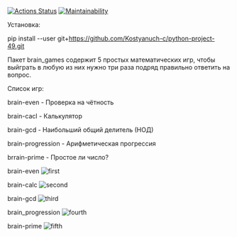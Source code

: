 [![Actions Status](https://github.com/Kostyanuch-c/python-project-49/actions/workflows/hexlet-check.yml/badge.svg)](https://github.com/Kostyanuch-c/python-project-49/actions)
[![Maintainability](https://api.codeclimate.com/v1/badges/aac79767b858ddc9654e/maintainability)](https://codeclimate.com/github/Kostyanuch-c/python-project-49/maintainability)

Установка:

pip install --user git+https://github.com/Kostyanuch-c/python-project-49.git

Пакет brain_games содержит 5 простых математических игр, чтобы выйграть в любую из них нужно три раза подряд правильно ответить на вопрос. 

Список игр:

brain-even - Проверка на чётность

brain-cacl - Калькулятор

brain-gcd - Наибольший общий делитель (НОД)   

brain-progression - Арифметическая прогрессия

brrain-prime - Простое ли число?

brain-even
![first](https://github.com/Kostyanuch-c/python-project-49/assets/98832310/8b0ceff1-b092-4dfe-a967-5dc45e73e53f)

brain-calc
![second](https://github.com/Kostyanuch-c/python-project-49/assets/98832310/006c0769-12fe-4e9d-823c-db1f84047d6d)

brain-gcd
![third](https://github.com/Kostyanuch-c/python-project-49/assets/98832310/4eba0987-2338-423f-9184-17cd5ff48445)

brain_progression
![fourth](https://github.com/Kostyanuch-c/python-project-49/assets/98832310/78f56359-d2f6-4c42-abd2-3812db226a11)

brain-prime
![fifth](https://github.com/Kostyanuch-c/python-project-49/assets/98832310/30455ac7-b377-4017-92e7-68fd3565290c)


